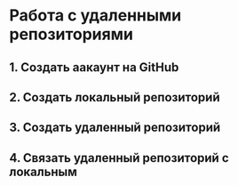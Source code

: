# **Работа с удаленными репозиториями**

## 1. Создать аакаунт на GitHub
## 2. Создать локальный репозиторий
## 3. Создать удаленный репозиторий
## 4. Связать удаленный репозиторий с локальным
